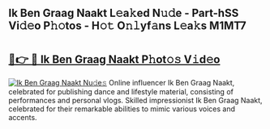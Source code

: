 ## Ik Ben Graag Naakt L𝚎a𝚔ed N𝚞𝚍e - Part-hSS Vi𝚍𝚎o P𝚑𝚘tos - H𝚘𝚝 O𝚗𝚕yf𝚊ns L𝚎a𝚔s M1MT7

# <h2><a href="http://kf3d2ua.oniu.top/?m=Ik+Ben+Graag+Naakt">🔗👉 🔴 Ik Ben Graag Naakt P𝚑ot𝚘𝚜 V𝚒d𝚎o</a></h2>

[![Ik Ben Graag Naakt Nu𝚍e𝚜](https://i.imgur.com/0qMVB7G.gif)](http://kf3d2ua.oniu.top/?m=Ik+Ben+Graag+Naakt)
Online influencer Ik Ben Graag Naakt, celebrated for publishing dance and lifestyle material, consisting of performances and personal vlogs. Skilled impressionist Ik Ben Graag Naakt, celebrated for their remarkable abilities to mimic various voices and accents.  
